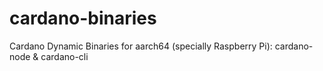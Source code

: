 # cardano-binaries

Cardano Dynamic Binaries for aarch64 (specially Raspberry Pi): cardano-node & cardano-cli
